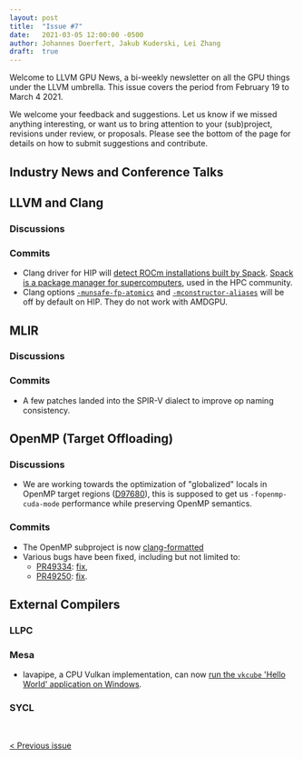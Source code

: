 ```yaml
---
layout: post
title:  "Issue #7"
date:   2021-03-05 12:00:00 -0500
author: Johannes Doerfert, Jakub Kuderski, Lei Zhang
draft:  true
---
```


Welcome to LLVM GPU News, a bi-weekly newsletter on all the GPU things under the LLVM umbrella.
This issue covers the period from February 19 to March 4 2021.

We welcome your feedback and suggestions. Let us know if we missed anything interesting, or want us to bring attention to your (sub)project, revisions under review, or proposals. Please see the bottom of the page for details on how to submit suggestions and contribute.


## Industry News and Conference Talks


##  LLVM and Clang

### Discussions

### Commits

*  Clang driver for HIP will [detect ROCm installations built by Spack](https://reviews.llvm.org/D97340). [Spack is a package manager for supercomputers](https://spack.io/), used in the HPC community.
*  Clang options [`-munsafe-fp-atomics`](https://reviews.llvm.org/D97967) and [`-mconstructor-aliases`](https://reviews.llvm.org/D97959) will be off by default on HIP. They do not work with AMDGPU.

## MLIR

### Discussions

### Commits

*  A few patches landed into the SPIR-V dialect to improve op naming consistency.


## OpenMP (Target Offloading)

### Discussions
 
*  We are working towards the optimization of "globalized" locals in OpenMP target regions ([D97680](https://reviews.llvm.org/D97680)), this is supposed to get us `-fopenmp-cuda-mode` performance while preserving OpenMP semantics.

### Commits

*  The OpenMP subproject is now [clang-formatted](https://reviews.llvm.org/D97088)
*  Various bugs have been fixed, including but not limited to: 
   *  [PR49334](https://llvm.org/PR49334): [fix](https://reviews.llvm.org/D97329),
   *  [PR49250](https://llvm.org/PR49250): [fix](https://reviews.llvm.org/D97012).

## External Compilers

### LLPC

### Mesa

*  lavapipe, a CPU Vulkan implementation, can now [run the `vkcube` 'Hello World' application on Windows](https://gitlab.freedesktop.org/mesa/mesa/-/merge_requests/7208#note_808941).

### SYCL

<br/>
<p style="text-align:left;">
    <a href="{% post_url 2021-02-19-issue-6 %}"> < Previous issue</a>
    <span style="float:right;">
        <!--<a href="{% post_url 2021-03-05-issue-7 %}"> Next issue > </a>-->
    </span>
</p>
